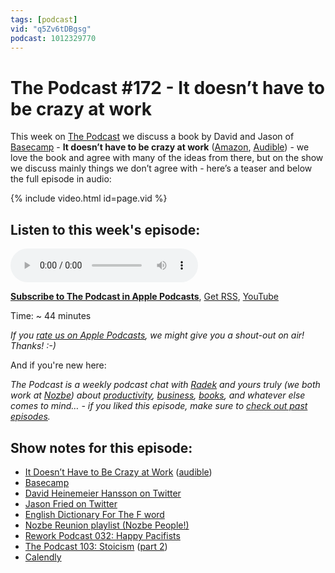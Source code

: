 ```yaml
---
tags: [podcast]
vid: "q5Zv6tDBgsg"
podcast: 1012329770
---
```


# The Podcast #172 - It doesn’t have to be crazy at work

This week on [The Podcast][p] we discuss a book by David and Jason of [Basecamp](https://basecamp.com) - **It doesn’t have to be crazy at work** ([Amazon](https://www.amazon.com/dp/0008323445?tag=sliwinski-20), [Audible](https://www.audible.com/pd/0062877089?tag=sliwinski-20)) - we love the book and agree with many of the ideas from there, but on the show we discuss mainly things we don’t agree with - here’s a teaser and below the full episode in audio:

{% include video.html id=page.vid %}

<!--More-->

## Listen to this week's episode:

<audio controls>
<source src="https://files.nozbe.com/podcast/172.mp3" type="audio/mpeg">
</audio>

**[Subscribe to The Podcast in Apple Podcasts][i]**, [Get RSS][rss], [YouTube][y]

Time: ~ 44 minutes

*If you [rate us on Apple Podcasts][i], we might give you a shout-out on air! Thanks! :-)*

And if you're new here:

*The Podcast is a weekly podcast chat with [Radek][r] and yours truly (we both work at [Nozbe][n]) about [productivity](/productivity), [business](/business), [books](/books), and whatever else comes to mind… - if you liked this episode, make sure to [check out past episodes](/podcast).*

## Show notes for this episode:

  * [It Doesn’t Have to Be Crazy at Work](https://www.amazon.com/Doesnt-Have-Be-Crazy-Work/dp/B07GB94ZGB/) ([audible](https://www.audible.com/pd/It-Doesnt-Have-to-Be-Crazy-at-Work-Audiobook/0008323461))
  * [Basecamp](https://basecamp.com/)
  * [David Heinemeier Hansson on Twitter](https://twitter.com/dhh)
  * [Jason Fried on Twitter](https://twitter.com/jasonfried)
  * [English Dictionary For The F word](https://www.youtube.com/watch?v=yKPmIUGUX54)
  * [Nozbe Reunion playlist (Nozbe People!)](https://www.youtube.com/watch?v=4_zSdmnfJrI&list=PL4VGcOPPsP4Oo4U07VkEJ4oZ8TzZqO5Sy)
  * [Rework Podcast 032: Happy Pacifists](https://rework.fm/happy-pacifists/)
  * [The Podcast 103: Stoicism](/podcast-103) ([part 2](/podcast-104))
  * [Calendly](https://calendly.com/)

[y]: https://michael.gratis/thepodcastyt
[rss]: https://thepodcast.fm/episodes?format=RSS
[e]: /podcast-172

[p]: /podcast
[n]: https://michael.gratis/nozbe
[r]: https://michael.gratis/radex
[i]: https://michael.gratis/thepodcast
[o]: https://michael.gratis/ipadonly

